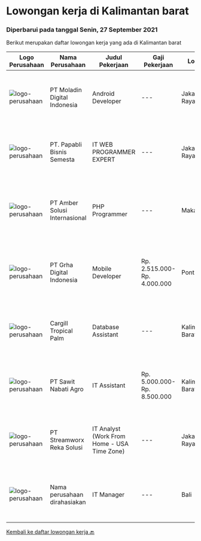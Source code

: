 
  # Lowongan kerja di Kalimantan barat

  ### Diperbarui pada tanggal Senin, 27 September 2021

  Berikut merupakan daftar lowongan kerja yang ada di Kalimantan barat

  |Logo Perusahaan | Nama Perusahaan | Judul Pekerjaan | Gaji Pekerjaan | Lokasi | Deskripsi | Tanggal diunggah | Pranala |
  | -------------- | --------------- | --------------- | --------- | --------- | -------------- | ------- | ----------- |
  |![logo-perusahaan](https://image-service-cdn.seek.com.au/2f5d57381ccba0c9825e4d9de4faaf965d821c14/ee4dce1061f3f616224767ad58cb2fc751b8d2dc)|PT Moladin Digital Indonesia|Android Developer|---|Jakarta Raya|About The RoleWe are looking for an Android Developer to join our growing team here. Candidates will develop Android applications for phones and will...|Minggu, 26 September 2021|https://www.jobstreet.co.id/id/job/android-developer-3631432?token=0~2c395d84-79eb-419b-bedb-a3496e32ccb6&sectionRank=1&jobId=jobstreet-id-job-3631432|
|![logo-perusahaan](https://image-service-cdn.seek.com.au/5d344ccf777069ee8f651721adf0cc572a40371d/ee4dce1061f3f616224767ad58cb2fc751b8d2dc)|PT. Papabli Bisnis Semesta|IT WEB PROGRAMMER EXPERT|---|Jakarta Raya|Job Descriptions: Complete the development process according to the timeline Ensuring the validity and suitability of data for each module Testing and...|Jumat, 24 September 2021|https://www.jobstreet.co.id/id/job/it-web-programmer-expert-3638116?token=0~2c395d84-79eb-419b-bedb-a3496e32ccb6&sectionRank=2&jobId=jobstreet-id-job-3638116|
|![logo-perusahaan](https://us.123rf.com/450wm/pavelstasevich/pavelstasevich1811/pavelstasevich181101027/112815900-stock-vector-no-image-available-icon-flat-vector.jpg?ver=6)|PT Amber Solusi Internasional|PHP Programmer|---|Makassar|PHP ProgrammerRequirements: At least 5 years of solid hands-on experience in web development Required skills: MYSQL, CSS, HTML, Javascript, PHP...|Kamis, 23 September 2021|https://www.jobstreet.co.id/id/job/php-programmer-3637594?token=0~2c395d84-79eb-419b-bedb-a3496e32ccb6&sectionRank=3&jobId=jobstreet-id-job-3637594|
|![logo-perusahaan](https://image-service-cdn.seek.com.au/dce5e731172ce1d9b1c4f19a96541d072359962c/ee4dce1061f3f616224767ad58cb2fc751b8d2dc)|PT Grha Digital Indonesia|Mobile Developer|Rp. 2.515.000-Rp. 4.000.000|Pontianak|Mobile Developer ditujukan pada mereka yang mempunyai spesialisasi dalam teknologi mobile. Hal itu meliputi aplikasi untuk Android, IOs, dan platform...|Jumat, 24 September 2021|https://www.jobstreet.co.id/id/job/mobile-developer-3638508?token=0~2c395d84-79eb-419b-bedb-a3496e32ccb6&sectionRank=4&jobId=jobstreet-id-job-3638508|
|![logo-perusahaan](https://image-service-cdn.seek.com.au/b75fdae1d106dd1769f62376b58d226fd9374ce9/ee4dce1061f3f616224767ad58cb2fc751b8d2dc)|Cargill Tropical Palm|Database Assistant|---|Kalimantan Barat|Key Responsibilities: Prepare crop production database Prepare inorganic and organic fertilizer database Prepare BBC database Compile &amp; prepare...|Sabtu, 18 September 2021|https://www.jobstreet.co.id/id/job/database-assistant-3632264?token=0~2c395d84-79eb-419b-bedb-a3496e32ccb6&sectionRank=5&jobId=jobstreet-id-job-3632264|
|![logo-perusahaan](https://image-service-cdn.seek.com.au/914edee7af0f14868669bc528d2e9f1eb565d65e/ee4dce1061f3f616224767ad58cb2fc751b8d2dc)|PT Sawit Nabati Agro|IT Assistant|Rp. 5.000.000-Rp. 8.500.000|Kalimantan Barat|Job Description : Carry out the development and maintenance of application systems and internet networks Carry out repairs / troubleshooting...|Rabu, 08 September 2021|https://www.jobstreet.co.id/id/job/it-assistant-3622160?token=0~2c395d84-79eb-419b-bedb-a3496e32ccb6&sectionRank=6&jobId=jobstreet-id-job-3622160|
|![logo-perusahaan](https://image-service-cdn.seek.com.au/cd7e06fc22850c741eb8275c78b78d2cd1ec15f8/ee4dce1061f3f616224767ad58cb2fc751b8d2dc)|PT Streamworx Reka Solusi|IT Analyst (Work From Home - USA Time Zone)|---|Jakarta Raya|Responsibilities: Troubleshoot and improve existing processes: This can include processes that are written in JavaScript, or REST/SOAP Processes....|Jumat, 03 September 2021|https://www.jobstreet.co.id/id/job/it-analyst-work-from-home-usa-time-zone-3617936?token=0~2c395d84-79eb-419b-bedb-a3496e32ccb6&sectionRank=7&jobId=jobstreet-id-job-3617936|
|![logo-perusahaan](https://us.123rf.com/450wm/pavelstasevich/pavelstasevich1811/pavelstasevich181101027/112815900-stock-vector-no-image-available-icon-flat-vector.jpg?ver=6)|Nama perusahaan dirahasiakan|IT Manager|---|Bali|Pendidikan minimal S1 segala jurusan Memiliki pengetahuan mengenai PHP dan bahasa pemrograman lainnya atau menguasai jaringan Gaji negotiable...|Rabu, 01 September 2021|https://www.jobstreet.co.id/id/job/it-manager-3615473?token=0~2c395d84-79eb-419b-bedb-a3496e32ccb6&sectionRank=8&jobId=jobstreet-id-job-3615473|


  [Kembali ke daftar lowongan kerja 🔙](../README.md#daftar-lowongan-kerja)
  